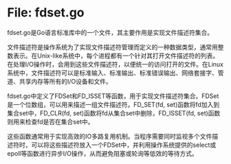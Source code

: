 # File: fdset.go

fdset.go是Go语言标准库中的一个文件，其主要作用是实现文件描述符集合。

文件描述符是操作系统为了实现文件描述符管理而定义的一种数据类型，通常用整数表示。在Unix-like系统中，每个进程都有一个针对其打开文件描述符的列表。在处理I/O操作时，会用到这些文件描述符，以便统一的访问打开的文件。在Linux系统中，文件描述符可以是标准输入、标准输出、标准错误输出、网络套接字、管道、共享内存等所有的I/O设备和文件。

fdset.go中定义了FDSet和FD_ISSET等函数，用于实现文件描述符集合。FDSet是一个位数组，可以用来描述一组文件描述符。FD_SET(fd, set)函数将fd加入到集合set中，FD_CLR(fd, set)函数将fd从集合set中删除，FD_ISSET(fd, set)函数则用来检查fd是否在集合set中。

这些函数通常用于实现高效的IO多路复用机制。当程序需要同时监视多个文件描述符时，可以将这些描述符放入一个FDSet中，并利用操作系统提供的select或epoll等函数进行异步I/O操作，从而避免阻塞或轮询等低效的等待方式。

